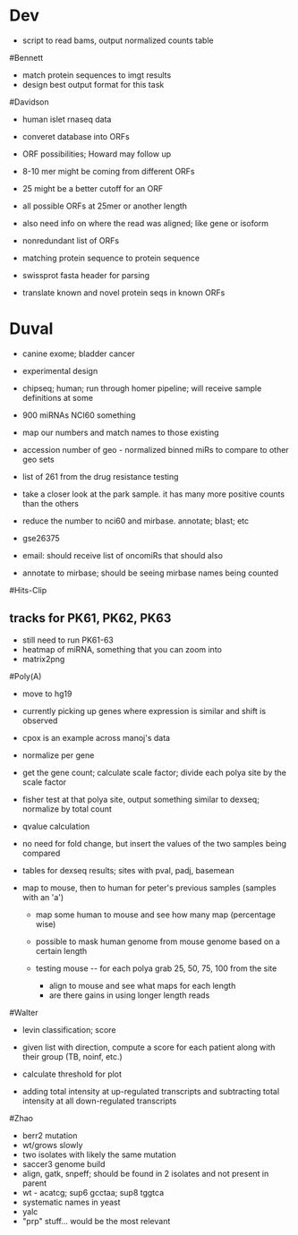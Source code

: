 # Dev

+ script to read bams, output normalized counts table

#Bennett

+ match protein sequences to imgt results
+ design best output format for this task

#Davidson

+ human islet rnaseq data
+ converet database into ORFs
+ ORF possibilities; Howard may follow up
+ 8-10 mer might be coming from different ORFs
+ 25 might be a better cutoff for an ORF
+ all possible ORFs at 25mer or another length
+ also need info on where the read was aligned; like gene or isoform

+ nonredundant list of ORFs
+ matching protein sequence to protein sequence

+ swissprot fasta header for parsing
+ translate known and novel protein seqs in known ORFs

# Duval

+ canine exome; bladder cancer
+ experimental design

+ chipseq; human; run through homer pipeline; will receive sample definitions at some

+ 900 miRNAs NCI60 something
+ map our numbers and match names to those existing
+ accession number of geo - normalized binned miRs to compare to other geo sets
+ list of 261 from the drug resistance testing
+ take a closer look at the park sample. it has many more positive counts than the others
+ reduce the number to nci60 and mirbase. annotate; blast; etc
+ gse26375
+ email: should receive list of oncomiRs that should also
+ annotate to mirbase; should be seeing mirbase names being counted

#Hits-Clip

## tracks for PK61, PK62, PK63

+ still need to run PK61-63
+ heatmap of miRNA, something that you can zoom into
+ matrix2png

#Poly(A)

+ move to hg19

+ currently picking up genes where expression is similar and shift is observed
+ cpox is an example across manoj's data
+ normalize per gene
+ get the gene count; calculate scale factor; divide each polya site by the scale factor
+ fisher test at that polya site, output something similar to dexseq; normalize by total count
+ qvalue calculation
+ no need for fold change, but insert the values of the two samples being compared

+ tables for dexseq results; sites with pval, padj, basemean

+ map to mouse, then to human for peter's previous samples (samples with an 'a')
    + map some human to mouse and see how many map (percentage wise)
    + possible to mask human genome from mouse genome based on a certain length

    + testing mouse -- for each polya grab 25, 50, 75, 100 from the site
        + align to mouse and see what maps for each length
        + are there gains in using longer length reads

#Walter

+ levin classification; score
+ given list with direction, compute a score for each patient along with their group (TB, noinf, etc.)
+ calculate threshold for plot

+ adding total intensity at up-regulated transcripts and subtracting total intensity at all down-regulated transcripts

#Zhao

+ berr2 mutation
+ wt/grows slowly
+ two isolates with likely the same mutation
+ saccer3 genome build
+ align, gatk, snpeff; should be found in 2 isolates and not present in parent
+ wt - acatcg; sup6 gcctaa; sup8 tggtca
+ systematic names in yeast
+ yalc
+ "prp" stuff... would be the most relevant
